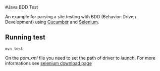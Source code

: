 #Java BDD Test

An example for parsing a site testing with BDD (Behavior-Driven Development) using [Cucumber](https://cucumber.io/) and [Selenium](https://www.seleniumhq.org/).

## Running test

    mvn test


On the *pom.xml* file you need to set the path of driver to launch. For more informations see [selenium download page](https://www.seleniumhq.org/download/)
